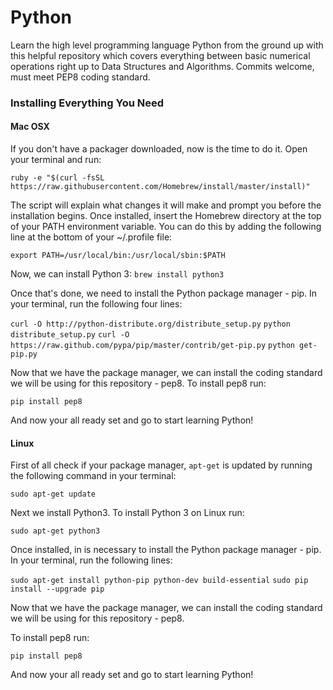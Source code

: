 # Python
Learn the high level programming language Python from the ground up with this helpful repository which covers everything between basic numerical operations right up to Data Structures and Algorithms. Commits welcome, must meet PEP8 coding standard.


### Installing Everything You Need

#### Mac OSX
If you don't have a packager downloaded, now is the time to do it. Open your terminal and run:

`ruby -e "$(curl -fsSL https://raw.githubusercontent.com/Homebrew/install/master/install)"`

The script will explain what changes it will make and prompt you before the installation begins. Once installed, insert the Homebrew       directory at the top of your PATH environment variable. You can do this by adding the following line at the bottom of your ~/.profile   file:

`export PATH=/usr/local/bin:/usr/local/sbin:$PATH`

Now, we can install Python 3:
`brew install python3`

Once that's done, we need to install the Python package manager - pip. In your terminal, run the following four lines:

`curl -O http://python-distribute.org/distribute_setup.py`
`python distribute_setup.py`
`curl -O https://raw.github.com/pypa/pip/master/contrib/get-pip.py`
`python get-pip.py`

Now that we have the package manager, we can install the coding standard we will be using for this repository - pep8.
To install pep8 run:

`pip install pep8`

And now your all ready set and go to start learning Python!

#### Linux
First of all check if your package manager, `apt-get` is updated by running the following command in your terminal:

`sudo apt-get update`

Next we install Python3. To install Python 3 on Linux run:

`sudo apt-get python3`

Once installed, in is necessary to  install the Python package manager - pip. In your terminal, run the following lines:

`sudo apt-get install python-pip python-dev build-essential`
`sudo pip install --upgrade pip `

Now that we have the package manager, we can install the coding standard we will be using for this repository - pep8.

To install pep8 run:

`pip install pep8`

And now your all ready set and go to start learning Python!
